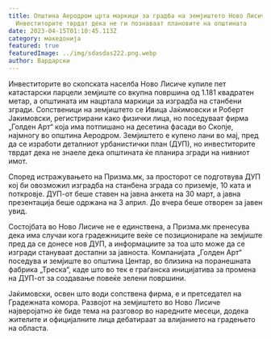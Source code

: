 ```yaml
---
title: Општина Аеродром црта маркици за градба на земјиштето Ново Лисиче,
  Инвеститорите тврдат дека не ги познаваат плановите на општината
date: 2023-04-15T01:10:45.113Z
category: македонија
featured: true
featuredImage: ../img/sdasdas222.png.webp
author: Вардарски
---
```


Инвеститорите во скопската населба Ново Лисиче купиле пет катастарски парцели земјиште со вкупна површина од 1.181 квадратен метар, а општината им нацртала маркици за изградба на станбени згради. Сопственици на земјиштето се Ивица Јаќимовски и Роберт Јакимовски, регистрирани како физички лица, но поседуваат фирма „Голден Арт“ која има потпишано на десетина фасади во Скопје, најмногу во општина Аеродром. Земјиштето е купено лани во мај, пред да се изработи деталниот урбанистички план (ДУП), но инвеститорите тврдат дека не знаеле дека општината ќе планира згради на нивниот имот.

Според истражувањето на Призма.мк, за просторот се подготвува ДУП кој би овозможил изградба на станбена зграда со приземје, 10 ката и поткровје. ДУП-от беше ставен на јавна анкета на 30 март, а јавна презентација беше одржана на 3 април. До вчера беше отворен за јавен увид.

Состојбата во Ново Лисиче не е единствена, а Призма.мк пренесува дека има случаи кога градежниците веќе се позиционирале на земјиште пред да се донесе нов ДУП, а информациите за тоа што може да се изгради стануваат достапни за јавноста. Компанијата „Голден Арт“ поседува и земјиште во општина Центар, во близина на поранешната фабрика „Треска“, каде што во тек е граѓанска иницијатива за промена на ДУП-от за создавање повеќе зелени површини.

Јаќимовски, освен што води сопствена фирма, е и претседател на Градежната комора. Развојот на земјиштето во Ново Лисиче најверојатно ќе биде тема на разговор во наредните месеци, додека жителите и официјалните лица дебатираат за влијанието на градењето на областа.

